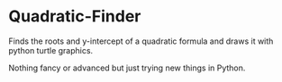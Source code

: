 # Quadratic-Finder

Finds the roots and y-intercept of a quadratic formula and draws it with python turtle graphics.

Nothing fancy or advanced but just trying new things in Python.
